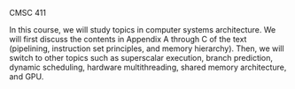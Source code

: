 CMSC 411

In this course, we will study topics in computer systems architecture. 
We will first discuss the contents in Appendix A through C of the text (pipelining, instruction set principles, and memory hierarchy). 
Then, we will switch to other topics such as superscalar execution, branch prediction, dynamic scheduling, hardware multithreading, shared memory architecture, and GPU. 

